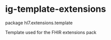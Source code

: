 # ig-template-extensions

package hl7.extensions.template

Template used for the FHIR extensions pack
